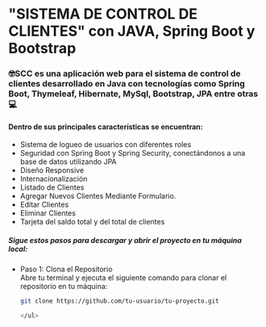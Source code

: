 <h1>"SISTEMA DE CONTROL DE CLIENTES" con JAVA, Spring Boot y Bootstrap</h1>

<h3>🤓SCC es una aplicación web para el sistema de control de clientes desarrollado en Java con tecnologías como Spring Boot, Thymeleaf, Hibernate, MySql, Bootstrap, JPA entre otras💻</h3>
<h4>Dentro de sus principales características se encuentran: </h4>
<ul>
  <li>Sistema de logueo de usuarios con diferentes roles</li>
  <li>Seguridad con Spring Boot y Spring Security, conectándonos a una base de datos utilizando JPA</li>
  <li>Diseño Responsive</li>
  <li>Internacionalización</li>
  <li>Listado de Clientes</li>
  <li>Agregar Nuevos Clientes Mediante Formulario.</li>
  <li>Editar Clientes</li>
  <li>Eliminar Clientes</li>
  <li>Tarjeta del saldo total y del total de clientes</li>
</ul>

<h5>Sigue estos pasos para descargar y abrir el proyecto en tu máquina local:</h5>
<ul>
  <li>Paso 1: Clona el Repositorio</li>
  Abre tu terminal y ejecuta el siguiente comando para clonar el repositorio en tu máquina:

```bash
git clone https://github.com/tu-usuario/tu-proyecto.git

</ul>
